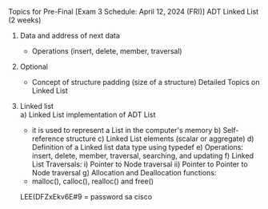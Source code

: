 Topics for Pre-Final [Exam 3 Schedule:  April 12, 2024 (FRI)]
ADT Linked List (2 weeks)
1) Data and address of next data
     - Operations (insert, delete, member, traversal)
2) Optional
     - Concept of structure padding (size of a structure)
Detailed Topics on Linked List 
1) Linked list  
   a) Linked List implementation of ADT List
      - it is used to represent a List in the computer's memory
   b) Self-reference structure
   c) Linked List elements (scalar or aggregate)
   d) Definition of a Linked list data type using typedef
   e) Operations: insert, delete, member, traversal, searching, and updating
   f) Linked List Traversals:
      i) Pointer to Node traversal
     ii) Pointer to Pointer to Node traversal
   g) Allocation and Deallocation functions:
      - malloc(), calloc(), realloc() and free()

      LEE(DFZxEkv6E#9 = password sa cisco